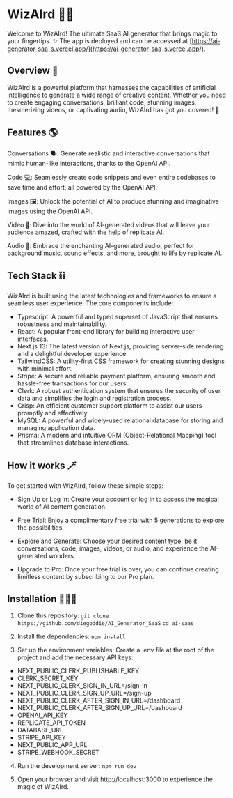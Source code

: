 # WizAIrd 🧙‍♂️
Welcome to WizAIrd! The ultimate SaaS AI generator that brings magic to your fingertips. ✨
The app is deployed and can be accessed at [https://ai-generator-saa-s.vercel.app/](https://ai-generator-saa-s.vercel.app/).

## Overview 🚀
WizAIrd is a powerful platform that harnesses the capabilities of artificial intelligence to generate a wide range of creative content. Whether you need to create engaging conversations, brilliant code, stunning images, mesmerizing videos, or captivating audio, WizAIrd has got you covered! 🚀

## Features 🌎
Conversations 🗣️: Generate realistic and interactive conversations that mimic human-like interactions, thanks to the OpenAI API.

Code 💻: Seamlessly create code snippets and even entire codebases to save time and effort, all powered by the OpenAI API.

Images 🖼️: Unlock the potential of AI to produce stunning and imaginative images using the OpenAI API.

Video 🎥: Dive into the world of AI-generated videos that will leave your audience amazed, crafted with the help of replicate AI.

Audio 🎵: Embrace the enchanting AI-generated audio, perfect for background music, sound effects, and more, brought to life by replicate AI.

## Tech Stack ⛓️
WizAIrd is built using the latest technologies and frameworks to ensure a seamless user experience. The core components include:

- Typescript: A powerful and typed superset of JavaScript that ensures robustness and maintainability.
- React: A popular front-end library for building interactive user interfaces.
- Next.js 13: The latest version of Next.js, providing server-side rendering and a delightful developer experience.
- TailwindCSS: A utility-first CSS framework for creating stunning designs with minimal effort.
- Stripe: A secure and reliable payment platform, ensuring smooth and hassle-free transactions for our users.
- Clerk: A robust authentication system that ensures the security of user data and simplifies the login and registration process.
- Crisp: An efficient customer support platform to assist our users promptly and effectively.
- MySQL: A powerful and widely-used relational database for storing and managing application data.
- Prisma: A modern and intuitive ORM (Object-Relational Mapping) tool that streamlines database interactions.

## How it works 🪄
To get started with WizAIrd, follow these simple steps:

- Sign Up or Log In: Create your account or log in to access the magical world of AI content generation.

- Free Trial: Enjoy a complimentary free trial with 5 generations to explore the possibilities.

- Explore and Generate: Choose your desired content type, be it conversations, code, images, videos, or audio, and experience the AI-generated wonders.

- Upgrade to Pro: Once your free trial is over, you can continue creating limitless content by subscribing to our Pro plan.

## Installation 🧑🏻‍💻
1. Clone this repository:
```git clone https://github.com/diegoddie/AI_Generator_SaaS```
```cd ai-saas```

2. Install the dependencies:
```npm install```

3. Set up the environment variables:
Create a .env file at the root of the project and add the necessary API keys:
- NEXT_PUBLIC_CLERK_PUBLISHABLE_KEY
- CLERK_SECRET_KEY
- NEXT_PUBLIC_CLERK_SIGN_IN_URL=/sign-in
- NEXT_PUBLIC_CLERK_SIGN_UP_URL=/sign-up
- NEXT_PUBLIC_CLERK_AFTER_SIGN_IN_URL=/dashboard
- NEXT_PUBLIC_CLERK_AFTER_SIGN_UP_URL=/dashboard
- OPENAI_API_KEY
- REPLICATE_API_TOKEN
- DATABASE_URL
- STRIPE_API_KEY
- NEXT_PUBLIC_APP_URL
- STRIPE_WEBHOOK_SECRET

4. Run the development server:
```npm run dev```

5. Open your browser and visit http://localhost:3000 to experience the magic of WizAIrd.